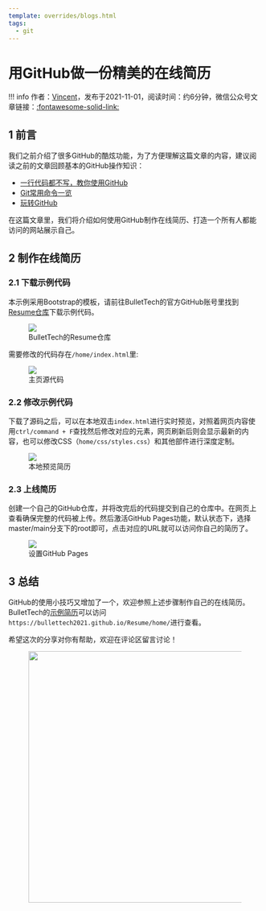 ```yaml
---
template: overrides/blogs.html
tags:
  - git
---
```


# 用GitHub做一份精美的在线简历

!!! info
    作者：[Vincent](https://github.com/Realvincentyuan)，发布于2021-11-01，阅读时间：约6分钟，微信公众号文章链接：[:fontawesome-solid-link:](https://mp.weixin.qq.com/s/Ns0YXYQBEZbUJEJyX21L0w)

## 1 前言

我们之前介绍了很多GitHub的酷炫功能，为了方便理解这篇文章的内容，建议阅读之前的文章回顾基本的GitHub操作知识：

- [一行代码都不写，教你使用GitHub](https://mp.weixin.qq.com/s?__biz=MzI4Mjk3NzgxOQ==&mid=2247484191&idx=1&sn=73a2aae2e46b2a836729c636b937f2ef&chksm=eb90f06bdce7797d71dee815e283559f05d0db8dcab9c6430c856a8da05aa79617a9c0eee39f&token=150554771&lang=zh_CN#rd)
- [Git常用命令一览](https://mp.weixin.qq.com/s?__biz=MzI4Mjk3NzgxOQ==&mid=2247484312&idx=1&sn=420520ba2de61eedb13569b8cb03b0c6&chksm=eb90f0ecdce779fae14099e90400637b801dd4689372c466c033c36ce0c9dd55e9ec8deb10bb&token=2142567738&lang=zh_CN#rd)
- [玩转GitHub](https://mp.weixin.qq.com/s?__biz=MzI4Mjk3NzgxOQ==&mid=2247484626&idx=1&sn=bcd9360a407ae2dde75e0ae5acd0cb16&chksm=eb90f7a6dce77eb0e8b97d3ef36195f91836fc83e897d44853f2424332af13dafc2a07ff53a0&token=78049789&lang=zh_CN#rd)

在这篇文章里，我们将介绍如何使用GitHub制作在线简历、打造一个所有人都能访问的网站展示自己。

## 2 制作在线简历

### 2.1 下载示例代码

本示例采用Bootstrap的模板，请前往BulletTech的官方GitHub账号里找到[Resume仓库](https://github.com/BulletTech2021/Resume 'BulletTech的Resume示例代码')下载示例代码。

<figure>
  <img src="https://cdn.jsdelivr.net/gh/BulletTech2021/Pics/img/Resume仓库.png"  />
  <figcaption>BulletTech的Resume仓库</figcaption>
</figure>

需要修改的代码存在`/home/index.html`里:

<figure>
  <img src="https://cdn.jsdelivr.net/gh/BulletTech2021/Pics/img/home源代码.png"  />
  <figcaption>主页源代码</figcaption>
</figure>


### 2.2 修改示例代码

下载了源码之后，可以在本地双击`index.html`进行实时预览，对照着网页内容使用`ctrl/command + F`查找然后修改对应的元素，网页刷新后则会显示最新的内容，也可以修改CSS（`home/css/styles.css`）和其他部件进行深度定制。

<figure>
  <img src="https://cdn.jsdelivr.net/gh/BulletTech2021/Pics/img/Resume.png"  />
  <figcaption>本地预览简历</figcaption>
</figure>

### 2.3 上线简历

创建一个自己的GitHub仓库，并将改完后的代码提交到自己的仓库中。在网页上查看确保完整的代码被上传。然后激活GitHub Pages功能，默认状态下，选择master/main分支下的root即可，点击对应的URL就可以访问你自己的简历了。

<figure>
  <img src="https://cdn.jsdelivr.net/gh/BulletTech2021/Pics/img/GitHub_Pages.png"  />
  <figcaption>设置GitHub Pages</figcaption>
</figure>

## 3 总结

GitHub的使用小技巧又增加了一个，欢迎参照上述步骤制作自己的在线简历。BulletTech的[示例简历](https://bullettech2021.github.io/Resume/home/ 'BulletTech示例简历')可以访问`https://bullettech2021.github.io/Resume/home/`进行查看。

希望这次的分享对你有帮助，欢迎在评论区留言讨论！

<figure>
  <img src="https://cdn.jsdelivr.net/gh/BulletTech2021/Pics/2021-6-14/1623639526512-1080P%20(Full%20HD)%20-%20Tail%20Pic.png" width="500" />
</figure>
